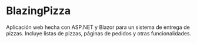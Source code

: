 # BlazingPizza
Aplicación web hecha con ASP.NET y Blazor para un sistema de entrega de pizzas. Incluye listas de pizzas, páginas de pedidos y otras funcionalidades.
